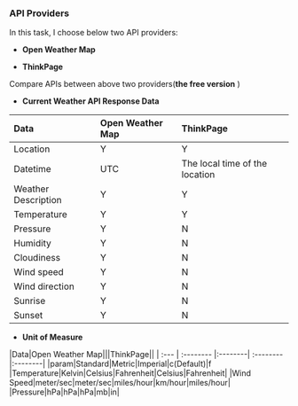 ### API Providers

In this task, I choose below two API providers:

* **Open Weather Map**

* **ThinkPage**

Compare APIs between above two providers(**the free version** )


 * **Current Weather API Response Data**

|Data|Open Weather Map|ThinkPage|
| :---- | :-------- |:--------|
|Location|Y|Y|
|Datetime|UTC|The local time of the location|
|Weather Description|Y|Y|
|Temperature|Y|Y|
|Pressure|Y|N|
|Humidity|Y|N|
|Cloudiness|Y|N|
|Wind speed|Y|N|
|Wind direction|Y|N|
|Sunrise|Y|N|
|Sunset|Y|N|

* **Unit of Measure**

|Data|Open Weather Map|||ThinkPage||
| :--- | :-------- |:--------| :-------- |:--------|
|param|Standard|Metric|Imperial|c(Default)|f
|Temperature|Kelvin|Celsius|Fahrenheit|Celsius|Fahrenheit|
|Wind Speed|meter/sec|meter/sec|miles/hour|km/hour|miles/hour|
|Pressure|hPa|hPa|hPa|mb|in|




